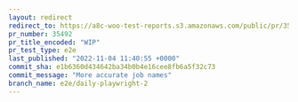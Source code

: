 ```yaml
---
layout: redirect
redirect_to: https://a8c-woo-test-reports.s3.amazonaws.com/public/pr/35492/e2e/index.html
pr_number: 35492
pr_title_encoded: "WIP"
pr_test_type: e2e
last_published: "2022-11-04 11:40:55 +0000"
commit_sha: e1b6360d434642ba34b0b4e16cee8fb6a5f32c73
commit_message: "More accurate job names"
branch_name: e2e/daily-playwright-2
---
```

